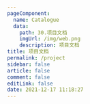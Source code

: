 ```yaml
---
pageComponent: 
  name: Catalogue
  data: 
    path: 30.项目文档
    imgUrl: /img/web.png
    description: 项目文档
title: 项目文档
permalink: /project
sidebar: false
article: false
comment: false
editLink: false
date: 2021-12-17 11:18:27
---
```

